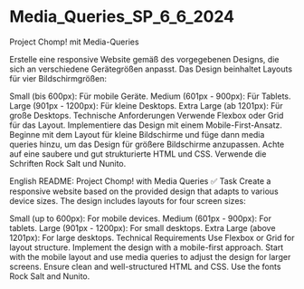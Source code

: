 # Media_Queries_SP_6_6_2024

Project Chomp! mit Media-Queries

Erstelle eine responsive Website gemäß des vorgegebenen Designs, die sich an verschiedene Gerätegrößen anpasst. Das Design beinhaltet Layouts für vier Bildschirmgrößen:

Small (bis 600px): Für mobile Geräte.
Medium (601px - 900px): Für Tablets.
Large (901px - 1200px): Für kleine Desktops.
Extra Large (ab 1201px): Für große Desktops.
Technische Anforderungen
Verwende Flexbox oder Grid für das Layout.
Implementiere das Design mit einem Mobile-First-Ansatz. Beginne mit dem Layout für kleine Bildschirme und füge dann media queries hinzu, um das Design für größere Bildschirme anzupassen.
Achte auf eine saubere und gut strukturierte HTML und CSS.
Verwende die Schriften Rock Salt und Nunito.

English README:
Project Chomp! with Media Queries
✅ Task
Create a responsive website based on the provided design that adapts to various device sizes. The design includes layouts for four screen sizes:

Small (up to 600px): For mobile devices.
Medium (601px - 900px): For tablets.
Large (901px - 1200px): For small desktops.
Extra Large (above 1201px): For large desktops.
Technical Requirements
Use Flexbox or Grid for layout structure.
Implement the design with a mobile-first approach. Start with the mobile layout and use media queries to adjust the design for larger screens.
Ensure clean and well-structured HTML and CSS.
Use the fonts Rock Salt and Nunito.
